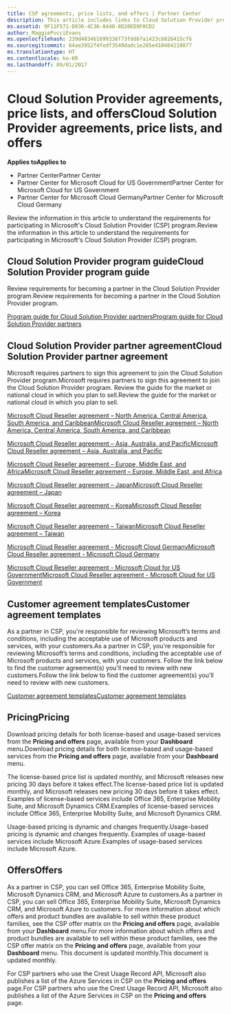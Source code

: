 ```yaml
---
title: CSP agreements, price lists, and offers | Partner Center
description: This article includes links to Cloud Solution Provider program guides, partner agreements, customer agreements, price lists, and offers.
ms.assetid: 9F11F571-D036-4C36-8440-8D20ED9F0CD2
author: MaggiePucciEvans
ms.openlocfilehash: 239d4834b1699336f73fdd67a1423cb826415cf6
ms.sourcegitcommit: 64ae3952f4fedf3540dadc1e285e410404218877
ms.translationtype: HT
ms.contentlocale: ko-KR
ms.lasthandoff: 09/01/2017
---
```

# <a name="cloud-solution-provider-agreements-price-lists-and-offers"></a><span data-ttu-id="beea1-103">Cloud Solution Provider agreements, price lists, and offers</span><span class="sxs-lookup"><span data-stu-id="beea1-103">Cloud Solution Provider agreements, price lists, and offers</span></span>

**<span data-ttu-id="beea1-104">Applies to</span><span class="sxs-lookup"><span data-stu-id="beea1-104">Applies to</span></span>**

-  <span data-ttu-id="beea1-105">Partner Center</span><span class="sxs-lookup"><span data-stu-id="beea1-105">Partner Center</span></span>
-  <span data-ttu-id="beea1-106">Partner Center for Microsoft Cloud for US Government</span><span class="sxs-lookup"><span data-stu-id="beea1-106">Partner Center for Microsoft Cloud for US Government</span></span>
-  <span data-ttu-id="beea1-107">Partner Center for Microsoft Cloud Germany</span><span class="sxs-lookup"><span data-stu-id="beea1-107">Partner Center for Microsoft Cloud Germany</span></span>


<span data-ttu-id="beea1-108">Review the information in this article to understand the requirements for participating in Microsoft's Cloud Solution Provider (CSP) program.</span><span class="sxs-lookup"><span data-stu-id="beea1-108">Review the information in this article to understand the requirements for participating in Microsoft's Cloud Solution Provider (CSP) program.</span></span> 

## <span data-ttu-id="beea1-109"><a href="" id="programguide"></a>Cloud Solution Provider program guide</span><span class="sxs-lookup"><span data-stu-id="beea1-109"><a href="" id="programguide"></a>Cloud Solution Provider program guide</span></span>


<span data-ttu-id="beea1-110">Review requirements for becoming a partner in the Cloud Solution Provider program.</span><span class="sxs-lookup"><span data-stu-id="beea1-110">Review requirements for becoming a partner in the Cloud Solution Provider program.</span></span>

[<span data-ttu-id="beea1-111">Program guide for Cloud Solution Provider partners</span><span class="sxs-lookup"><span data-stu-id="beea1-111">Program guide for Cloud Solution Provider partners</span></span>](http://go.microsoft.com/fwlink/p/?LinkId=617100)

## <span data-ttu-id="beea1-112"><a href="" id="partneragreement"></a>Cloud Solution Provider partner agreement</span><span class="sxs-lookup"><span data-stu-id="beea1-112"><a href="" id="partneragreement"></a>Cloud Solution Provider partner agreement</span></span>


<span data-ttu-id="beea1-113">Microsoft requires partners to sign this agreement to join the Cloud Solution Provider program.</span><span class="sxs-lookup"><span data-stu-id="beea1-113">Microsoft requires partners to sign this agreement to join the Cloud Solution Provider program.</span></span> <span data-ttu-id="beea1-114">Review the guide for the market or national cloud in which you plan to sell.</span><span class="sxs-lookup"><span data-stu-id="beea1-114">Review the guide for the market or national cloud in which you plan to sell.</span></span>

[<span data-ttu-id="beea1-115">Microsoft Cloud Reseller agreement – North America, Central America, South America, and Caribbean</span><span class="sxs-lookup"><span data-stu-id="beea1-115">Microsoft Cloud Reseller agreement – North America, Central America, South America, and Caribbean</span></span>](http://download.microsoft.com/download/2/C/8/2C8CAC17-FCE7-4F51-9556-4D77C7022DF5/MCRA2017_AOC_ENG_Sep20172_CR.pdf)

[<span data-ttu-id="beea1-116">Microsoft Cloud Reseller agreement – Asia, Australia, and Pacific</span><span class="sxs-lookup"><span data-stu-id="beea1-116">Microsoft Cloud Reseller agreement – Asia, Australia, and Pacific</span></span>](http://download.microsoft.com/download/2/C/8/2C8CAC17-FCE7-4F51-9556-4D77C7022DF5/MCRA2017_APOC_ENG_Sep20172_CR.pdf)

[<span data-ttu-id="beea1-117">Microsoft Cloud Reseller agreement – Europe, Middle East, and Africa</span><span class="sxs-lookup"><span data-stu-id="beea1-117">Microsoft Cloud Reseller agreement – Europe, Middle East, and Africa</span></span>](http://download.microsoft.com/download/2/C/8/2C8CAC17-FCE7-4F51-9556-4D77C7022DF5/MCRA2017_EOC_ENG_Sep20172_CR.pdf)

[<span data-ttu-id="beea1-118">Microsoft Cloud Reseller agreement – Japan</span><span class="sxs-lookup"><span data-stu-id="beea1-118">Microsoft Cloud Reseller agreement – Japan</span></span>](http://download.microsoft.com/download/2/C/8/2C8CAC17-FCE7-4F51-9556-4D77C7022DF5/MCRA2017_JPN_ENG_Sep20172_CR.pdf)

[<span data-ttu-id="beea1-119">Microsoft Cloud Reseller agreement – Korea</span><span class="sxs-lookup"><span data-stu-id="beea1-119">Microsoft Cloud Reseller agreement – Korea</span></span>](http://download.microsoft.com/download/2/C/8/2C8CAC17-FCE7-4F51-9556-4D77C7022DF5/MCRA2017_KOR_ENG_Sep20172_CR.pdf)

[<span data-ttu-id="beea1-120">Microsoft Cloud Reseller agreement – Taiwan</span><span class="sxs-lookup"><span data-stu-id="beea1-120">Microsoft Cloud Reseller agreement – Taiwan</span></span>](http://download.microsoft.com/download/2/C/8/2C8CAC17-FCE7-4F51-9556-4D77C7022DF5/MCRA2017_TAI_ENG_Sep20172_CR.pdf)

[<span data-ttu-id="beea1-121">Microsoft Cloud Reseller agreement - Microsoft Cloud Germany</span><span class="sxs-lookup"><span data-stu-id="beea1-121">Microsoft Cloud Reseller agreement - Microsoft Cloud Germany</span></span>](http://download.microsoft.com/download/2/C/8/2C8CAC17-FCE7-4F51-9556-4D77C7022DF5/MCRA2017_EOC_GER_ENG_Sep20172_CR_GermanCloud.pdf)

[<span data-ttu-id="beea1-122">Microsoft Cloud Reseller agreement - Microsoft Cloud for US Government</span><span class="sxs-lookup"><span data-stu-id="beea1-122">Microsoft Cloud Reseller agreement - Microsoft Cloud for US Government</span></span>](http://download.microsoft.com/download/2/C/8/2C8CAC17-FCE7-4F51-9556-4D77C7022DF5/MCRA2017_AOC_USGCC_ENG_Sep20172_CR.pdf)

## <span data-ttu-id="beea1-123"><a href="" id="customeragreementtemplate"></a>Customer agreement templates</span><span class="sxs-lookup"><span data-stu-id="beea1-123"><a href="" id="customeragreementtemplate"></a>Customer agreement templates</span></span>


<span data-ttu-id="beea1-124">As a partner in CSP, you're responsible for reviewing Microsoft’s terms and conditions, including the acceptable use of Microsoft products and services, with your customers.</span><span class="sxs-lookup"><span data-stu-id="beea1-124">As a partner in CSP, you're responsible for reviewing Microsoft’s terms and conditions, including the acceptable use of Microsoft products and services, with your customers.</span></span> <span data-ttu-id="beea1-125">Follow the link below to find the customer agreement(s) you'll need to review with new customers.</span><span class="sxs-lookup"><span data-stu-id="beea1-125">Follow the link below to find the customer agreement(s) you'll need to review with new customers.</span></span> 

[<span data-ttu-id="beea1-126">Customer agreement templates</span><span class="sxs-lookup"><span data-stu-id="beea1-126">Customer agreement templates</span></span>](agreements.md)

## <a name="pricing"></a><span data-ttu-id="beea1-127">Pricing</span><span class="sxs-lookup"><span data-stu-id="beea1-127">Pricing</span></span>


<span data-ttu-id="beea1-128">Download pricing details for both license-based and usage-based services from the **Pricing and offers** page, available from your **Dashboard** menu.</span><span class="sxs-lookup"><span data-stu-id="beea1-128">Download pricing details for both license-based and usage-based services from the **Pricing and offers** page, available from your **Dashboard** menu.</span></span> 

<span data-ttu-id="beea1-129">The license-based price list is updated monthly, and Microsoft releases new pricing 30 days before it takes effect.</span><span class="sxs-lookup"><span data-stu-id="beea1-129">The license-based price list is updated monthly, and Microsoft releases new pricing 30 days before it takes effect.</span></span> <span data-ttu-id="beea1-130">Examples of license-based services include Office 365, Enterprise Mobility Suite, and Microsoft Dynamics CRM.</span><span class="sxs-lookup"><span data-stu-id="beea1-130">Examples of license-based services include Office 365, Enterprise Mobility Suite, and Microsoft Dynamics CRM.</span></span> 

<span data-ttu-id="beea1-131">Usage-based pricing is dynamic and changes frequently.</span><span class="sxs-lookup"><span data-stu-id="beea1-131">Usage-based pricing is dynamic and changes frequently.</span></span> <span data-ttu-id="beea1-132">Examples of usage-based services include Microsoft Azure.</span><span class="sxs-lookup"><span data-stu-id="beea1-132">Examples of usage-based services include Microsoft Azure.</span></span>


## <a name="offers"></a><span data-ttu-id="beea1-133">Offers</span><span class="sxs-lookup"><span data-stu-id="beea1-133">Offers</span></span>


<span data-ttu-id="beea1-134">As a partner in CSP, you can sell Office 365, Enterprise Mobility Suite, Microsoft Dynamics CRM, and Microsoft Azure to customers.</span><span class="sxs-lookup"><span data-stu-id="beea1-134">As a partner in CSP, you can sell Office 365, Enterprise Mobility Suite, Microsoft Dynamics CRM, and Microsoft Azure to customers.</span></span> <span data-ttu-id="beea1-135">For more information about which offers and product bundles are available to sell within these product families, see the CSP offer matrix on the **Pricing and offers** page, available from your **Dashboard** menu.</span><span class="sxs-lookup"><span data-stu-id="beea1-135">For more information about which offers and product bundles are available to sell within these product families, see the CSP offer matrix on the **Pricing and offers** page, available from your **Dashboard** menu.</span></span> <span data-ttu-id="beea1-136">This document is updated monthly.</span><span class="sxs-lookup"><span data-stu-id="beea1-136">This document is updated monthly.</span></span>

<span data-ttu-id="beea1-137">For CSP partners who use the Crest Usage Record API, Microsoft also publishes a list of the Azure Services in CSP on the **Pricing and offers** page.</span><span class="sxs-lookup"><span data-stu-id="beea1-137">For CSP partners who use the Crest Usage Record API, Microsoft also publishes a list of the Azure Services in CSP on the **Pricing and offers** page.</span></span>


